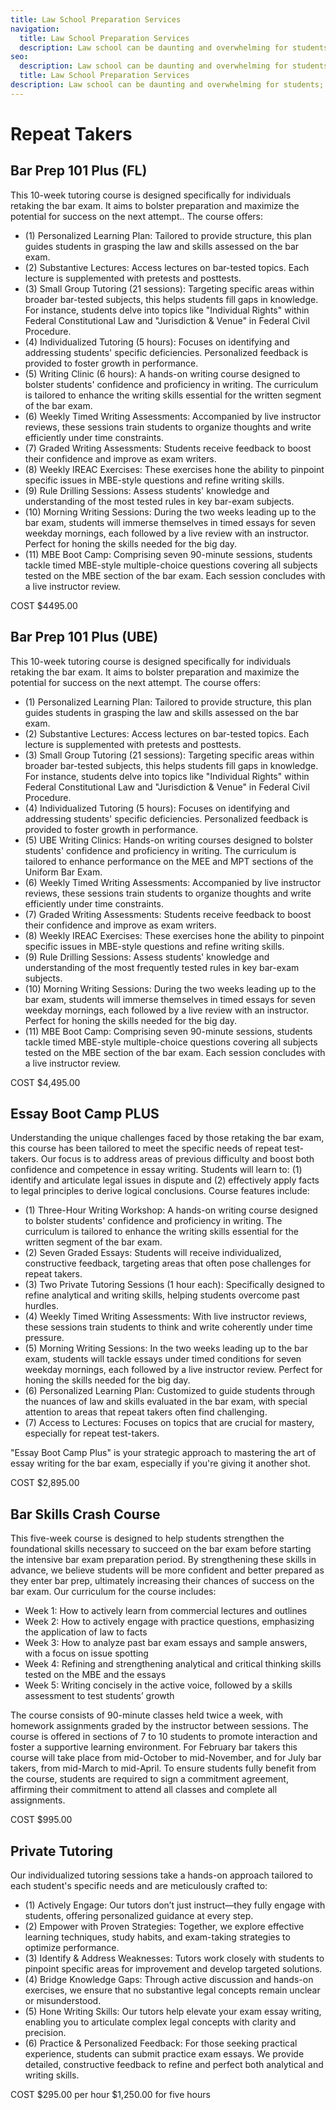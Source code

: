 ```yaml
---
title: Law School Preparation Services
navigation:
  title: Law School Preparation Services
  description: Law school can be daunting and overwhelming for students; especially first year students because they have no idea what to expect or how to begin preparing for exams.  We offer several services to help law school students overcome the anxiety of law school and law school exams and reach their full potential academically.
seo:
  description: Law school can be daunting and overwhelming for students; especially first year students because they have no idea what to expect or how to begin preparing for exams.  We offer several services to help law school students overcome the anxiety of law school and law school exams and reach their full potential academically.
  title: Law School Preparation Services
description: Law school can be daunting and overwhelming for students; especially first year students because they have no idea what to expect or how to begin preparing for exams.  We offer several services to help law school students overcome the anxiety of law school and law school exams and reach their full potential academically.
---
```


# Repeat Takers

## Bar Prep 101 Plus (FL)
This 10-week tutoring course is designed specifically for individuals retaking the bar exam. It aims to bolster preparation and maximize the potential for success on the next attempt.. The course offers:

- (1) Personalized Learning Plan: Tailored to provide structure, this plan guides students in grasping the law and skills assessed on the bar exam.
- (2) Substantive Lectures: Access lectures on bar-tested topics. Each lecture is supplemented with pretests and posttests.
- (3) Small Group Tutoring (21 sessions): Targeting specific areas within broader bar-tested subjects, this helps students fill gaps in knowledge. For instance, students delve into topics like "Individual Rights" within Federal Constitutional Law and "Jurisdiction & Venue" in Federal Civil Procedure.
- (4) Individualized Tutoring (5 hours): Focuses on identifying and addressing students' specific deficiencies. Personalized feedback is provided to foster growth in performance.  
- (5) Writing Clinic (6 hours): A hands-on writing course designed to bolster students' confidence and proficiency in writing. The curriculum is tailored to enhance the writing skills essential for the written segment of the bar exam.  
- (6) Weekly Timed Writing Assessments: Accompanied by live instructor reviews, these sessions train students to organize thoughts and write efficiently under time constraints.
- (7) Graded Writing Assessments: Students receive feedback to boost their confidence and improve as exam writers.
- (8) Weekly IREAC Exercises: These exercises hone the ability to pinpoint specific issues in MBE-style questions and refine writing skills.  
- (9) Rule Drilling Sessions: Assess students' knowledge and understanding of the most tested rules in key bar-exam subjects.
- (10) Morning Writing Sessions: During the two weeks leading up to the bar exam, students will immerse themselves in timed essays for seven weekday mornings, each followed by a live review with an instructor. Perfect for honing the skills needed for the big day.
- (11) MBE Boot Camp: Comprising seven 90-minute sessions, students tackle timed MBE-style multiple-choice questions covering all subjects tested on the MBE section of the bar exam. Each session concludes with a live instructor review.

COST $4495.00

## Bar Prep 101 Plus (UBE)
This 10-week tutoring course is designed specifically for individuals retaking the bar exam. It aims to bolster preparation and maximize the potential for success on the next attempt. The course offers:

- (1) Personalized Learning Plan: Tailored to provide structure, this plan guides students in grasping the law and skills assessed on the bar exam.
- (2) Substantive Lectures: Access lectures on bar-tested topics. Each lecture is supplemented with pretests and posttests.
- (3) Small Group Tutoring (21 sessions): Targeting specific areas within broader bar-tested subjects, this helps students fill gaps in knowledge. For instance, students delve into topics like "Individual Rights" within Federal Constitutional Law and "Jurisdiction & Venue" in Federal Civil Procedure.  
- (4) Individualized Tutoring (5 hours): Focuses on identifying and addressing students' specific deficiencies. Personalized feedback is provided to foster growth in performance.  
- (5) UBE Writing Clinics: Hands-on writing courses designed to bolster students' confidence and proficiency in writing. The curriculum is tailored to enhance performance on the MEE and MPT sections of the Uniform Bar Exam.  
- (6) Weekly Timed Writing Assessments: Accompanied by live instructor reviews, these sessions train students to organize thoughts and write efficiently under time constraints.
- (7) Graded Writing Assessments: Students receive feedback to boost their confidence and improve as exam writers.
- (8) Weekly IREAC Exercises: These exercises hone the ability to pinpoint specific issues in MBE-style questions and refine writing skills.  
- (9) Rule Drilling Sessions: Assess students' knowledge and understanding of the most frequently tested rules in key bar-exam subjects.
- (10) Morning Writing Sessions: During the two weeks leading up to the bar exam, students will immerse themselves in timed essays for seven weekday mornings, each followed by a live review with an instructor. Perfect for honing the skills needed for the big day.
- (11) MBE Boot Camp: Comprising seven 90-minute sessions, students tackle timed MBE-style multiple-choice questions covering all subjects tested on the MBE section of the bar exam. Each session concludes with a live instructor review.

COST $4,495.00

## Essay Boot Camp PLUS
Understanding the unique challenges faced by those retaking the bar exam, this course has been tailored to meet the specific needs of repeat test-takers. Our focus is to address areas of previous difficulty and boost both confidence and competence in essay writing. Students will learn to: (1) identify and articulate legal issues in dispute and (2) effectively apply facts to legal principles to derive logical conclusions. Course features include:

- (1) Three-Hour Writing Workshop: A hands-on writing course designed to bolster students' confidence and proficiency in writing. The curriculum is tailored to enhance the writing skills essential for the written segment of the bar exam.  
- (2) Seven Graded Essays: Students will receive individualized, constructive feedback, targeting areas that often pose challenges for repeat takers.
- (3) Two Private Tutoring Sessions (1 hour each): Specifically designed to refine analytical and writing skills, helping students overcome past hurdles.
- (4) Weekly Timed Writing Assessments: With live instructor reviews, these sessions train students to think and write coherently under time pressure.
- (5) Morning Writing Sessions: In the two weeks leading up to the bar exam, students will tackle essays under timed conditions for seven weekday mornings, each followed by a live instructor review. Perfect for honing the skills needed for the big day.
- (6) Personalized Learning Plan: Customized to guide students through the nuances of law and skills evaluated in the bar exam, with special attention to areas that repeat takers often find challenging.
- (7) Access to Lectures: Focuses on topics that are crucial for mastery, especially for repeat test-takers.

"Essay Boot Camp Plus" is your strategic approach to mastering the art of essay writing for the bar exam, especially if you're giving it another shot.

COST $2,895.00

## Bar Skills Crash Course
This five-week course is designed to help students strengthen the foundational skills necessary to succeed on the bar exam before starting the intensive bar exam preparation period. By strengthening these skills in advance, we believe students will be more confident and better prepared as they enter bar prep, ultimately increasing their chances of success on the bar exam.  Our curriculum for the course includes:

- Week 1: How to actively learn from commercial lectures and outlines
- Week 2: How to actively engage with practice questions, emphasizing the application of law to facts
- Week 3: How to analyze past bar exam essays and sample answers, with a focus on issue spotting
- Week 4: Refining and strengthening analytical and critical thinking skills tested on the MBE and the essays
- Week 5: Writing concisely in the active voice, followed by a skills assessment to test students’ growth

The course consists of 90-minute classes held twice a week, with homework assignments graded by the instructor between sessions. The course is offered in sections of 7 to 10 students to promote interaction and foster a supportive learning environment. For February bar takers this course will take place from mid-October to mid-November, and for July bar takers, from mid-March to mid-April. To ensure students fully benefit from the course, students are required to sign a commitment agreement, affirming their commitment to attend all classes and complete all assignments.

COST $995.00

## Private Tutoring
Our individualized tutoring sessions take a hands-on approach tailored to each student's specific needs and are meticulously crafted to:

- (1) Actively Engage: Our tutors don’t just instruct—they fully engage with students, offering personalized guidance at every step.
- (2) Empower with Proven Strategies: Together, we explore effective learning techniques, study habits, and exam-taking strategies to optimize performance.
- (3) Identify & Address Weaknesses: Tutors work closely with students to pinpoint specific areas for improvement and develop targeted solutions.
- (4) Bridge Knowledge Gaps: Through active discussion and hands-on exercises, we ensure that no substantive legal concepts remain unclear or misunderstood.
- (5) Hone Writing Skills: Our tutors help elevate your exam essay writing, enabling you to articulate complex legal concepts with clarity and precision.
- (6) Practice & Personalized Feedback: For those seeking practical experience, students can submit practice exam essays. We provide detailed, constructive feedback to refine and perfect both analytical and writing skills.

COST $295.00 per hour $1,250.00 for five hours